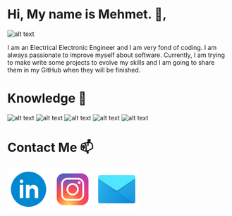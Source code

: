 # Hi, My name is Mehmet. 👋, 

![alt text](https://image.freepik.com/free-vector/coding-system-banner_87720-2994.jpg)

I am an Electrical Electronic Engineer and I am very fond of coding. I am always passionate to improve myself about software. Currently, I am trying to make write some projects to evolve my skills and I am going to share them in my GitHub when they will be finished.

# Knowledge 🧠

![alt text](~/csharp.png) ![alt text](~/javascript.png) ![alt text](~/html5.png) ![alt text](~/css3.png) ![alt text](~/react.png)

# Contact Me 📫

[![alt text](~/../linkedin.png)](https://www.linkedin.com/in/mehmet-mutlu-334890185/) [![alt text](~/../instagram.png)](https://www.instagram.com/_mehmetmutluu) [![alt text](~/../letter.png)](mailto:mhmetmtlu@outlook.com)
